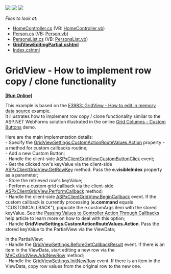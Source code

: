 <!-- default badges list -->
![](https://img.shields.io/endpoint?url=https://codecentral.devexpress.com/api/v1/VersionRange/128550388/12.2.8%2B)
[![](https://img.shields.io/badge/Open_in_DevExpress_Support_Center-FF7200?style=flat-square&logo=DevExpress&logoColor=white)](https://supportcenter.devexpress.com/ticket/details/E4643)
[![](https://img.shields.io/badge/📖_How_to_use_DevExpress_Examples-e9f6fc?style=flat-square)](https://docs.devexpress.com/GeneralInformation/403183)
<!-- default badges end -->
<!-- default file list -->
*Files to look at*:

* [HomeController.cs](./CS/Sample/Controllers/HomeController.cs) (VB: [HomeController.vb](./VB/Sample/Controllers/HomeController.vb))
* [Person.cs](./CS/Sample/Models/Person.cs) (VB: [Person.vb](./VB/Sample/Models/Person.vb))
* [PersonsList.cs](./CS/Sample/Models/PersonsList.cs) (VB: [PersonsList.vb](./VB/Sample/Models/PersonsList.vb))
* **[GridViewEditingPartial.cshtml](./CS/Sample/Views/Home/GridViewEditingPartial.cshtml)**
* [Index.cshtml](./CS/Sample/Views/Home/Index.cshtml)
<!-- default file list end -->
# GridView - How to implement row copy / clone functionality
<!-- run online -->
**[[Run Online]](https://codecentral.devexpress.com/128550388/)**
<!-- run online end -->


<p>This example is based on the <a href="https://www.devexpress.com/Support/Center/p/E3983">E3983: GridView - How to edit in memory data source</a> example.<br />
It illustrates how to implement row copy / clone functionality similar to the ASP.NET WebForms solution illustrated in the online <a href="http://demos.devexpress.com/ASPxGridViewDemos/Columns/CommandColumnCustomButtons.aspx"><u>Grid Columns - Custom Buttons</u></a> demo.</p><p>Here are the main implementation details:<br />
- Specify the <a href="http://documentation.devexpress.com/#AspNet/DevExpressWebMvcGridViewSettings_CustomActionRouteValuestopic"><u>GridViewSettings.CustomActionRouteValues.Action</u></a> property - a method for custom callbacks routine;<br />
- Add a new Custom Button;<br />
- Handle the client-side <a href="http://documentation.devexpress.com/#AspNet/DevExpressWebASPxGridViewScriptsASPxClientGridView_CustomButtonClicktopic"><u>ASPxClientGridView.CustomButtonClick</u></a> event;<br />
- Get the clicked row's keyValue via the client-side <a href="http://documentation.devexpress.com/#AspNet/DevExpressWebASPxGridViewScriptsASPxClientGridView_GetRowKeytopic"><u>ASPxClientGridView.GetRowKey</u></a> method. Pass the <strong>e.visibleIndex</strong> property as a parameter;<br />
- Store the retrieved row's keyValue;<br />
- Perform a custom grid callback via the client-side <a href="http://documentation.devexpress.com/#AspNet/DevExpressWebASPxGridViewScriptsASPxClientGridView_PerformCallbacktopic"><u>ASPxClientGridView.PerformCallback</u></a> method;<br />
- Handle the client-side <a href="http://documentation.devexpress.com/#AspNet/DevExpressWebASPxGridViewScriptsASPxClientGridView_BeginCallbacktopic"><u>ASPxClientGridView.BeginCallback</u></a> event. If the custom callback is currently processing (<strong>e.command</strong> equals  "CUSTOMCALLBACK"), populate the e.customArgs item with the stored keyValue. See the <a href="http://documentation.devexpress.com/#AspNet/CustomDocument9941"><u>Passing Values to Controller Action Through Callbacks</u></a> help article to learn more on how to deal with this option;<br />
- Handle <strong>GridViewSettings.CustomActionRouteValues.Action</strong>. Pass the stored keyValue to the PartialView via the ViewData;</p><p>In the PartialView:<br />
- Handle the <a href="http://documentation.devexpress.com/#AspNet/DevExpressWebMvcGridViewSettings_BeforeGetCallbackResulttopic"><u>GridViewSettings.BeforeGetCallbackResult</u></a> event. If there is an item in the ViewData, start editing a new row via the <a href="http://documentation.devexpress.com/#AspNet/DevExpressWebASPxGridViewASPxGridView_AddNewRowtopic"><u>MVCxGridView.AddNewRow</u></a> method;<br />
- Handle the <a href="https://docs.devexpress.com/AspNetMvc/DevExpress.Web.Mvc.GridViewSettings.InitNewRow"><u>GridViewSettings.InitNewRow</u></a> event. If there is an item in the ViewData, copy row values from the original row to the new one.</p>

<br/>


